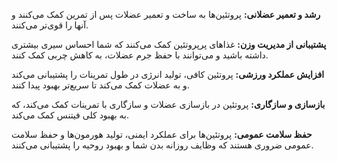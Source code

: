 **رشد و تعمیر عضلانی:** پروتئین‌ها به ساخت و تعمیر عضلات پس از تمرین کمک می‌کنند و آنها را قوی‌تر می‌کنند.

**پشتیبانی از مدیریت وزن:** غذاهای پرپروتئین کمک می‌کنند که شما احساس سیری بیشتری داشته باشید و می‌توانند با حفظ جرم عضلات، به کاهش چربی کمک کنند.

**افزایش عملکرد ورزشی:** پروتئین کافی، تولید انرژی در طول تمرینات را پشتیبانی می‌کند و به عضلات کمک می‌کند تا سریع‌تر بهبود پیدا کنند.

**بازسازی و سازگاری:** پروتئین در بازسازی عضلات و سازگاری با تمرینات کمک می‌کند، که به بهبود کلی فیتنس کمک می‌کند.

**حفظ سلامت عمومی:** پروتئین‌ها برای عملکرد ایمنی، تولید هورمون‌ها و حفظ سلامت عمومی ضروری هستند که وظایف روزانه بدن شما و بهبود روحیه را پشتیبانی می‌کنند.

